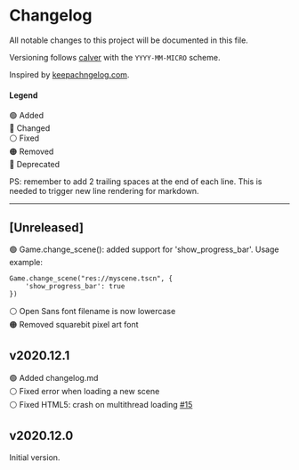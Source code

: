 # Changelog

All notable changes to this project will be documented in this file. 

Versioning follows [calver](https://calver.org/) with the `YYYY-MM-MICRO` scheme.

Inspired by [keepachngelog.com](https://keepachangelog.com/en/1.0.0/).

#### Legend

🟢 Added  
🔵 Changed  
⚪ Fixed  
🟠 Removed  
🔴 Deprecated  

PS: remember to add 2 trailing spaces at the end of each line. This is needed
to trigger new line rendering for markdown.

---

## [Unreleased]

🟢 Game.change_scene(): added support for 'show_progress_bar'. Usage example:
```
Game.change_scene("res://myscene.tscn", {
    'show_progress_bar': true
})
```
⚪ Open Sans font filename is now lowercase  
🟠 Removed squarebit pixel art font

## v2020.12.1

🟢 Added changelog.md  
⚪ Fixed error when loading a new scene  
⚪ Fixed HTML5: crash on multithread loading
[#15](https://github.com/crystal-bit/godot-game-template/issues/15)  

## v2020.12.0

Initial version.
